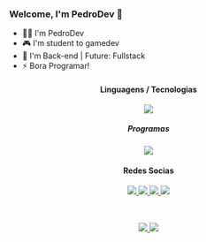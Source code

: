  ### Welcome, I'm PedroDev 👋


- 👨‍💻 I'm PedroDev
- 🎮 I'm student to gamedev
- 📠 I'm Back-end | Future: Fullstack
- ⚡ Bora Programar!

<h4 align="center">Linguagens / Tecnologias</h4>
<p align="center">
  <a href='https://skillicons.dev'>
    <img src='https://skillicons.dev/icons?i=html,css,js,python,bootstrap,mysql'/>
  </a>
  
<h5 align="center">Programas</h4>
<p align="center">
  <a href='https://skillicons.dev'>
    <img src='https://skillicons.dev/icons?i=vscode,qt,firebase,heroku'/>
  </a>
  

  
<h4 align="center">Redes Socias</h4>

<p align="center">
  <a
href='https://discord.gg/b2sZ4S4zQW'
target="_blank">
<img src='https://skillicons.dev/icons?i=discord'
  </a>
<!-- Divide the space -->
  <a
href='https://twitter.com/PedroLucas_Dev'
target="_blank">
<img src='https://skillicons.dev/icons?i=twitter'
  </a>
  <a
href='https://instagram.com/pedrodevprogramming/'
target="_blank">
<img src='https://skillicons.dev/icons?i=instagram'
  </a>
  <a
href='https://github.com/pedrogalotti/'
target="_blank">
<img src='https://skillicons.dev/icons?i=github'
  </a>
</p>
 
</p>
<br><br/>
<div align="center">
  <img src="https://github-readme-stats.vercel.app/api?hide_title=false&amp;hide_rank=false&amp;show_icons=true&amp;include_all_commits=true&amp;count_private=true&amp;disable_animations=false&amp;theme=dark&amp;locale=pt-br&amp;hide_border=true&amp;username=pedrogalotti" />
    <img src="https://github-readme-stats.vercel.app/api/top-langs/?hide_title=false&amp;hide_rank=false&amp;show_icons=true&amp;include_all_commits=true&amp;count_private=true&amp;disable_animations=false&amp;theme=dark&amp;locale=pt-br&amp;hide_border=true&amp;username=pedrogalotti" />
</div>

<br><br/>

</div>

</div>
